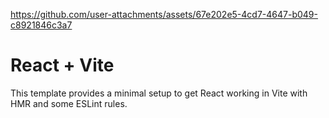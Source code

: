 

https://github.com/user-attachments/assets/67e202e5-4cd7-4647-b049-c8921846c3a7


# React + Vite
This template provides a minimal setup to get React working in Vite with HMR and some ESLint rules.
